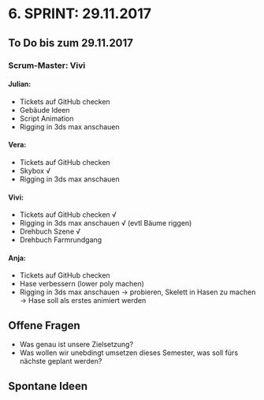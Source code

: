 # 6. SPRINT: 29.11.2017
## To Do bis zum 29.11.2017
### Scrum-Master: Vivi

#### Julian:
* Tickets auf GitHub checken
* Gebäude Ideen
* Script Animation
* Rigging in 3ds max anschauen

#### Vera:
* Tickets auf GitHub checken
* Skybox  √
* Rigging in 3ds max anschauen

#### Vivi:
* Tickets auf GitHub checken √
* Rigging in 3ds max anschauen √ (evtl Bäume riggen)
* Drehbuch Szene  √
* Drehbuch Farmrundgang

#### Anja:
* Tickets auf GitHub checken
* Hase verbessern (lower poly machen)
* Rigging in 3ds max anschauen -> probieren, Skelett in Hasen zu machen 
-> Hase soll als erstes animiert werden


## Offene Fragen
* Was genau ist unsere Zielsetzung?
* Was wollen wir unebdingt umsetzen dieses Semester, was soll fürs nächste geplant werden?

## Spontane Ideen
